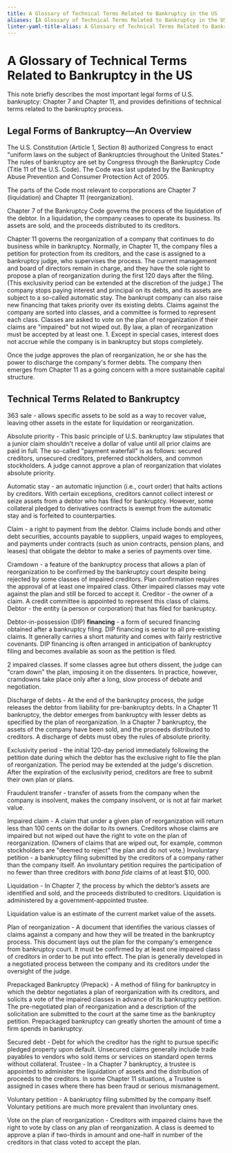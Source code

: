 ```yaml
---
title: A Glossary of Technical Terms Related to Bankruptcy in the US
aliases: [A Glossary of Technical Terms Related to Bankruptcy in the US]
linter-yaml-title-alias: A Glossary of Technical Terms Related to Bankruptcy in the US
---
```


# A Glossary of Technical Terms Related to Bankruptcy in the US

This note briefly describes the most important legal forms of U.S. bankruptcy: Chapter 7 and Chapter 11,  and provides definitions of technical terms related to the bankruptcy process.

## Legal Forms of Bankruptcy—An Overview

The U.S. Constitution (Article 1,  Section 8) authorized Congress to enact "uniform laws on the subject of Bankruptcies throughout the United States." The rules of bankruptcy are set by Congress through the Bankruptcy Code (Title 11 of the U.S. Code). The Code was last updated by the Bankruptcy Abuse Prevention and Consumer Protection Act of 2005.

The parts of the Code most relevant to corporations are Chapter 7 (liquidation) and Chapter 11
(reorganization).

Chapter 7 of the Bankruptcy Code governs the process of the liquidation of the debtor. In a liquidation,  the company ceases to operate its business. Its assets are sold,  and the proceeds distributed to its creditors.

Chapter 11 governs the reorganization of a company that continues to do business while in bankruptcy. Normally,  in Chapter 11,  the company files a petition for protection from its creditors,  and the case is assigned to a bankruptcy judge,  who supervises the process. The current management and board of directors remain in charge,  and they have the sole right to propose a plan of reorganization during the first 120 days after the filing. (This exclusivity period can be extended at the discretion of the judge.)
The company stops paying interest and principal on its debts,  and its assets are subject to a so-called automatic stay. The bankrupt company can also raise new financing that takes priority over its existing debts. Claims against the company are sorted into classes,  and a committee is formed to represent each class. Classes are asked to vote on the plan of reorganization if their claims are "impaired" but not wiped out. By law,  a plan of reorganization must be accepted by at least one. 1. Except in special cases,  interest does not accrue while the company is in bankruptcy but stops completely.

Once the judge approves the plan of reorganization,  he or she has the power to discharge the company's former debts. The company then emerges from Chapter 11 as a going concern with a more sustainable capital structure.

## Technical Terms Related to Bankruptcy

363 sale - allows specific assets to be sold as a way to recover value,  leaving other assets in the estate for liquidation or reorganization.

Absolute priority - This basic principle of U.S. bankruptcy law stipulates that a junior claim shouldn't receive a dollar of value until all prior claims are paid in full. The so-called "payment waterfall" is as follows: secured creditors,  unsecured creditors,  preferred stockholders,  and common stockholders. A judge cannot approve a plan of reorganization that violates absolute priority.

Automatic stay - an automatic injunction (i.e.,  court order) that halts actions by creditors. With certain exceptions,  creditors cannot collect interest or seize assets from a debtor who has filed for bankruptcy. However,  some collateral pledged to derivatives contracts is exempt from the automatic stay and is forfeited to counterparties.

Claim - a right to payment from the debtor. Claims include bonds and other debt securities,  accounts payable to suppliers,  unpaid wages to employees,  and payments under contracts (such as union contracts,  pension plans,  and leases) that obligate the debtor to make a series of payments over time.

Cramdown - a feature of the bankruptcy process that allows a plan of reorganization to be confirmed by the bankruptcy court despite being rejected by some classes of impaired creditors. Plan confirmation requires the approval of at least one impaired class. Other impaired classes may vote against the plan and still be forced to accept it. Creditor - the owner of a claim. A credit committee is appointed to represent this class of claims. Debtor - the entity (a person or corporation) that has filed for bankruptcy.

Debtor-in-possession (DIP) **financing** - a form of secured financing obtained after a bankruptcy filing. DIP financing is senior to all pre-existing claims. It generally carries a short maturity and comes with fairly restrictive covenants. DIP financing is often arranged in anticipation of bankruptcy filing and becomes available as soon as the petition is filed.

2 impaired classes. If some classes agree but others dissent,  the judge can "cram down" the plan,  imposing it on the dissenters. In practice,  however,  cramdowns take place only after a long,  slow process of debate and negotiation.

Discharge of debts - At the end of the bankruptcy process,  the judge releases the debtor from liability for pre-bankruptcy debts. In a Chapter 11 bankruptcy,  the debtor emerges from bankruptcy with lesser debts as specified by the plan of reorganization. In a Chapter 7 bankruptcy,  the assets of the company have been sold,  and the proceeds distributed to creditors. A discharge of debts must obey the rules of absolute priority.

Exclusivity period - the initial 120-day period immediately following the petition date during which the debtor has the exclusive right to file the plan of reorganization. The period may be extended at the judge's discretion. After the expiration of the exclusivity period,  creditors are free to submit their own plan or plans.

Fraudulent transfer - transfer of assets from the company when the company is insolvent,  makes the company insolvent,  or is not at fair market value.

Impaired claim - A claim that under a given plan of reorganization will return less than 100 cents on the dollar to its owners. Creditors whose claims are impaired but not wiped out have the right to vote on the plan of reorganization. (Owners of claims that are wiped out,  for example,  common stockholders are "deemed to reject" the plan and do not vote.)
Involuntary petition - a bankruptcy filing submitted by the creditors of a company rather than the company itself. An involuntary petition requires the participation of no fewer than three creditors with *bona fide* claims of at least $10,  000.

Liquidation - In Chapter 7,  the process by which the debtor’s assets are identified and sold,  and the proceeds distributed to creditors. Liquidation is administered by a government-appointed trustee.

Liquidation value is an estimate of the current market value of the assets.

Plan of reorganization - A document that identifies the various classes of claims against a company and how they will be treated in the bankruptcy process. This document lays out the plan for the company's emergence from bankruptcy court. It must be confirmed by at least one impaired class of creditors in order to be put into effect. The plan is generally developed in a negotiated process between the company and its creditors under the oversight of the judge.

Prepackaged Bankruptcy (Prepack) - A method of filing for bankruptcy in which the debtor negotiates a plan of reorganization with its creditors,  and solicits a vote of the impaired classes in advance of its bankruptcy petition. The pre-negotiated plan of reorganization and a description of the solicitation are submitted to the court at the same time as the bankruptcy petition. Prepackaged bankruptcy can greatly shorten the amount of time a firm spends in bankruptcy.

Secured debt - Debt for which the creditor has the right to pursue specific pledged property upon default. Unsecured claims generally include trade payables to vendors who sold items or services on standard open terms without collateral. Trustee - In a Chapter 7 bankruptcy,  a trustee is appointed to administer the liquidation of assets and the distribution of proceeds to the creditors. In some Chapter 11 situations,  a Trustee is assigned in cases where there has been fraud or serious mismanagement.

Voluntary petition - A bankruptcy filing submitted by the company itself. Voluntary petitions are much more prevalent than involuntary ones.

Vote on the plan of reorganization - Creditors with impaired claims have the right to vote by class on any plan of reorganization. A class is deemed to approve a plan if two-thirds in amount and one-half in number of the creditors in that class voted to accept the plan.